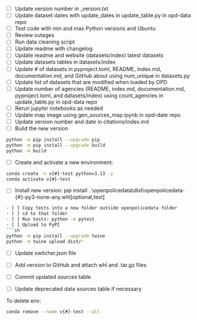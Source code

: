 - [ ] Update version number in _version.txt
- [ ] Update dataset dates with update_dates in update_table.py in opd-data repo
- [ ] Test code with min and max Python versions and Ubuntu
- [ ] Review outages
- [ ] Run data cleaning script
- [ ] Update readme with changelog 
- [ ] Update readme and website (datasets/index) latest datasets
- [ ] Update datasets tables in datasets/index
- [ ] Update # of datasets in pyproject.toml, README, index.md, documentation.md, and GitHub about using num_unique in datasets.py
- [ ] Update list of datasets that are modified when loaded by OPD
- [ ] Update number of agencies (README, index.md, documentation.md, pyproject.toml, and datasets/index) using count_agencies in update_table.py in opd-data repo
- [ ] Rerun jupyter notebooks as needed
- [ ] Update map image using gen_sources_map.ipynb in opd-date repo
- [ ] Update version number and date in citations/index.md
- [ ] Build the new version
```sh
python -m pip install --upgrade pip
python -m pip install --upgrade build
python -m build
```
- [ ] Create and activate a new environment: 
```sh
conda create -n v{#}-test python=3.13 -y
conda activate v{#}-test
```
- [ ] Install new version: pip install ..\openpolicedata\dist\openpolicedata-{#}-py3-none-any.whl[optional,test]
```sh
- [ ] Copy tests into a new folder outside openpolicedata folder
- [ ] cd to that folder
- [ ] Run tests: python -m pytest
- [ ] Upload to PyPI
```sh
python -m pip install --upgrade twine
python -m twine upload dist/*
```
- [ ] Update switcher.json file
- [ ] Add version to GitHub and attach whl and .tar.gz files
- [ ] Commit updated sources table
- [ ] Update deprecated data sources table if necessary


To delete env: 
```sh
conda remove --name v{#}-test --all
```